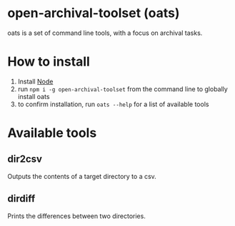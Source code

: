 # open-archival-toolset (oats)

oats is a set of command line tools, with a focus on archival tasks.

# How to install

1. Install [Node](https://nodejs.org/en/)
2. run `npm i -g open-archival-toolset` from the command line to globally install oats
3. to confirm installation, run `oats --help` for a list of available tools

# Available tools

## dir2csv

Outputs the contents of a target directory to a csv.

## dirdiff

Prints the differences between two directories.
